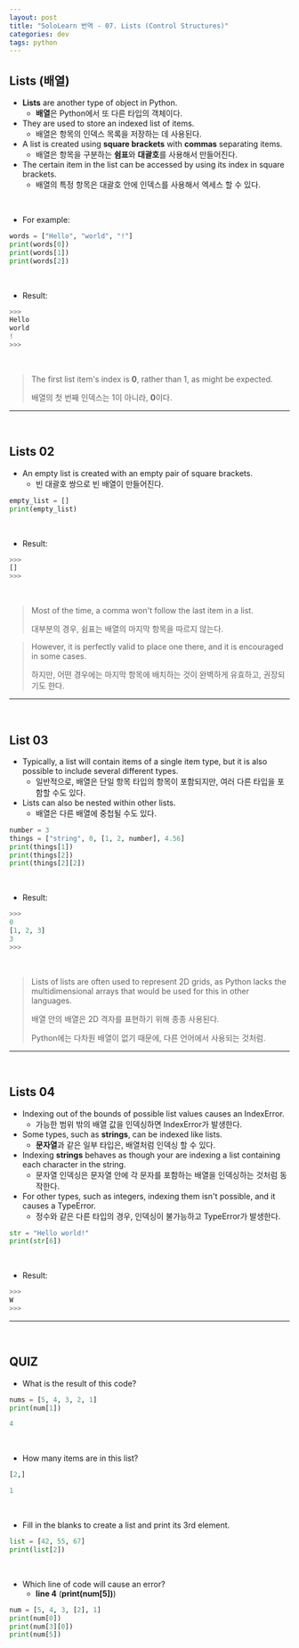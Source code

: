 ```yaml
---
layout: post
title: "SoloLearn 번역 - 07. Lists (Control Structures)"
categories: dev
tags: python
---
```


## Lists (배열)

- **Lists** are another type of object in Python.
  - **배열**은 Python에서 또 다른 타입의 객체이다.
- They are used to store an indexed list of items.
  - 배열은 항목의 인덱스 목록을 저장하는 데 사용된다.
- A list is created using **square brackets** with **commas** separating items.
  - 배열은 항목을 구분하는 **쉼표**와 **대괄호**를 사용해서 만들어진다.
- The certain item in the list can be accessed by using its index in square brackets.
  - 배열의 특정 항목은 대괄호 안에 인덱스를 사용해서 엑세스 할 수 있다.

<br>

- For example:

```python
words = ["Hello", "world", "!"]
print(words[0])
print(words[1])
print(words[2])
```

<br>

- Result:

```python
>>>
Hello
world
!
>>>
```

<br>

> The first list item's index is **0**, rather than 1, as might be expected.
>
> 배열의 첫 번째 인덱스는 1이 아니라, **0**이다.

------

<br>

## Lists 02

- An empty list is created with an empty pair of square brackets.
  - 빈 대괄호 쌍으로 빈 배열이 만들어진다.

```python
empty_list = []
print(empty_list)
```

<br>

- Result:

```python
>>>
[]
>>>
```

<br>

> Most of the time, a comma won't follow the last item in a list.
>
> 대부분의 경우, 쉼표는 배열의 마지막 항목을 따르지 않는다.

> However, it is perfectly valid to place one there, and it is encouraged in some cases.
>
> 하지만, 어떤 경우에는 마지막 항목에 배치하는 것이 완벽하게 유효하고, 권장되기도 한다.

------

<br>

## List 03

- Typically, a list will contain items of a single item type, but it is also possible to include several different types.
  - 일반적으로, 배열은 단일 항목 타입의 항목이 포함되지만, 여러 다른 타입을 포함할 수도 있다.
- Lists can also be nested within other lists.
  - 배열은 다른 배열에 중첩될 수도 있다.

```python
number = 3
things = ["string", 0, [1, 2, number], 4.56]
print(things[1])
print(things[2])
print(things[2][2])
```

<br>

- Result:

```python
>>>
0
[1, 2, 3]
3
>>>
```

<br>

> Lists of lists are often used to represent 2D grids, as Python lacks the multidimensional arrays that would be used for this in other languages.
>
> 배열 안의 배열은 2D 격자를 표현하기 위해 종종 사용된다.
>
> Python에는 다차원 배열이 없기 때문에, 다른 언어에서 사용되는 것처럼.

------

<br>

## Lists 04

- Indexing out of the bounds of possible list values causes an IndexError.
  - 가능한 범위 밖의 배열 값을 인덱싱하면 IndexError가 발생한다.
- Some types, such as **strings**, can be indexed like lists.
  - **문자열**과 같은 일부 타입은, 배열처럼 인덱싱 할 수 있다.
- Indexing **strings** behaves as though your are indexing a list containing each character in the string.
  - 문자열 인덱싱은 문자열 안에 각 문자를 포함하는 배열을 인덱싱하는 것처럼 동작한다.
- For other types, such as integers, indexing them isn't possible, and it causes a TypeError.
  - 정수와 같은 다른 타입의 경우, 인덱싱이 불가능하고 TypeError가 발생한다.

```python
str = "Hello world!"
print(str[6])
```

<br>

- Result:

```python
>>>
W
>>>
```

------

<br>

## QUIZ

- What is the result of this code?

```python
nums = [5, 4, 3, 2, 1]
print(num[1])

4
```

<br>

- How many items are in this list?

```python
[2,]

1
```

<br>

- Fill in the blanks to create a list and print its 3rd element.

```python
list = [42, 55, 67]
print(list[2])
```

<br>

- Which line of code will cause an error?
  - **line 4** (**print(num[5])**)

```python
num = [5, 4, 3, [2], 1]
print(num[0])
print(num[3][0])
print(num[5])
```

<br>